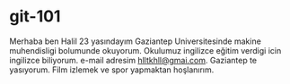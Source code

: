 # git-101
Merhaba ben Halil 23 yasındayım Gaziantep Universitesinde makine muhendisligi bolumunde okuyorum. Okulumuz ingilizce eğitim verdigi icin ingilizce biliyorum.
e-mail adresim hlltkhll@gmai.com. Gaziantep te yasıyorum. Film izlemek ve spor yapmaktan hoşlanırım.
